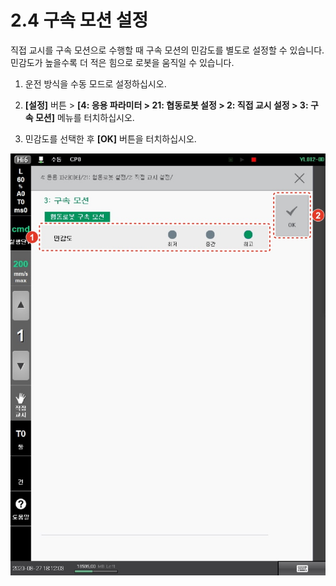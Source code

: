 # 2.4 구속 모션 설정

직접 교시를 구속 모션으로 수행할 때 구속 모션의 민감도를 별도로 설정할 수 있습니다. 민감도가 높을수록 더 적은 힘으로 로봇을 움직일 수 있습니다.

1.  운전 방식을 수동 모드로 설정하십시오.


2.  **\[설정]** 버튼 > **\[4: 응용 파라미터 > 21: 협동로봇 설정 > 2: 직접 교시 설정 > 3: 구속 모션]** 메뉴를 터치하십시오.


3. 민감도를 선택한 후 **\[OK]** 버튼을 터치하십시오.

![](../.gitbook/assets/image61.jpeg)


